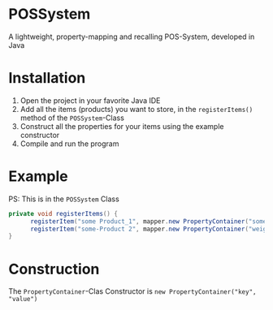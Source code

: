 # POSSystem
A lightweight, property-mapping and recalling POS-System, developed in Java

# Installation
1. Open the project in your favorite Java IDE
2. Add all the items (products) you want to store, in the `registerItems()` method of the `POSSystem`-Class
3. Construct all the properties for your items using the example constructor
4. Compile and run the program

# Example
PS: This is in the `POSSystem` Class
```java
private void registerItems() {
      registerItem("some Product_1", mapper.new PropertyContainer("someProperty", "someValue"), mapper.new PropertyContainer("anotherProperty", "anotherValue"));
      registerItem("some-Product 2", mapper.new PropertyContainer("weight (pounds)", 8.6f), mapper.new PropertyContainer("height", "54cm"));
}
```

# Construction
The `PropertyContainer`-Clas Constructor is `new PropertyContainer("key", "value")`
